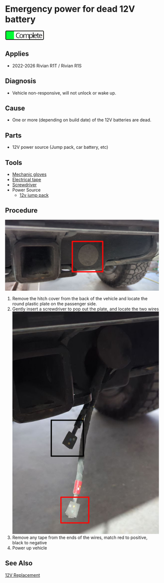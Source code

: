 # Emergency power for dead 12V battery

![complete](../../status_complete.png)

## Applies

  * 2022-2026 Rivian R1T / Rivian R1S

## Diagnosis

  * Vehicle non-responsive, will not unlock or wake up.

## Cause

  * One or more (depending on build date) of the 12V batteries are dead.

## Parts

  * 12V power source (Jump pack, car battery, etc)

## Tools

  * [Mechanic gloves](https://amzn.to/3LwpO7d)
  * [Electrical tape](https://amzn.to/4oIQMqM)
  * [Screwdriver](https://amzn.to/3LbPPZp)
  * Power Source
    * [12v jump pack](https://amzn.to/3Lvqb1P)

## Procedure

  ![hitch cover off](12v-emergency-1.jpg)
  1. Remove the hitch cover from the back of the vehicle and locate the round plastic plate on the passenger side.
  2. Gently insert a screwdriver to pop out the plate, and locate the two wires
  ![wires exposed](12v-emergency-2.jpg)
  3. Remove any tape from the ends of the wires, match red to positive, black to negative
  4. Power up vehicle

## See Also

[12V Replacement](12v-replacement.md)
